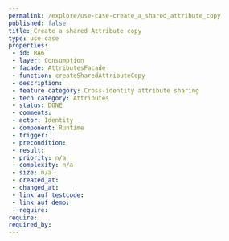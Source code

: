 ```yaml
---
permalink: /explore/use-case-create_a_shared_attribute_copy
published: false
title: Create a shared Attribute copy
type: use-case
properties:
 - id: RA6
 - layer: Consumption
 - facade: AttributesFacade
 - function: createSharedAttributeCopy
 - description: 
 - feature category: Cross-identity attribute sharing
 - tech category: Attributes
 - status: DONE
 - comments: 
 - actor: Identity
 - component: Runtime
 - trigger: 
 - precondition: 
 - result: 
 - priority: n/a
 - complexity: n/a
 - size: n/a
 - created_at: 
 - changed_at: 
 - link auf testcode: 
 - link auf demo: 
 - require: 
require:
required_by:
---
```

